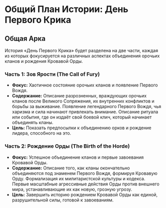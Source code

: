 # Общий План Истории: День Первого Крика

## Общая Арка
История «День Первого Крика» будет разделена на две части, каждая из которых фокусируется на различных аспектах объединения орочьих кланов и рождения Кровавой Орды.

### Часть 1: Зов Ярости (The Call of Fury)
*   **Фокус:** Хаотичное состояние орочьих кланов и появление Первого Вождя.
*   **Содержание:** Описание разрозненных, враждующих орочьих кланов после Великого Сопряжения, их внутренних конфликтов и борьбы за выживание. Появление легендарного Первого Вождя, чья харизма и сила начинают привлекать внимание. Описание ритуала или события, где он издаёт свой боевой клич, который начинает объединять кланы.
*   **Цель:** Показать предпосылки к объединению орков и рождение лидера, способного на это.

### Часть 2: Рождение Орды (The Birth of the Horde)
*   **Фокус:** Успешное объединение кланов и первые завоевания Кровавой Орды.
*   **Содержание:** Описание того, как кланы окончательно объединяются под знаменем Первого Вождя, формируя Кровавую Орду. Формализация их милитаристской культуры и кодекса. Первые масштабные агрессивные действия Орды против внешнего мира, устанавливающие их как новую, грозную угрозу.
*   **Цель:** Завершить историю рождением Кровавой Орды как единой, разрушительной силы, готовой к завоеваниям.
